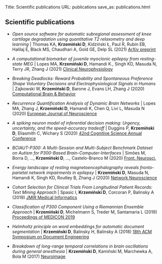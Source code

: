 Title: Scientific publications
URL: publications
save_as: publications.html

## <i class="fas fa-atom"></i> Scientific publications

- *Open source software for automatic subregional assessment of knee cartilage degradation using quantitative T2 relaxometry and deep learning* | Thomas KA, **Krzemiński D**, Kidziński Ł, Paul R, Rubin EB, Halilaj E, Black MS, Chaudhari A, Gold GE, Delp SL (2021) <a href="https://arxiv.org/abs/2012.12406" target="_blank">ArXiv preprint</a>

- *A computational biomarker of juvenile myoclonic epilepsy from resting-state MEG* | Lopes MA, **Krzemiński D**, Hamandi K., Singh KD, Masuda N, Terry JR, Zhang J (2021) <a href="https://doi.org/10.1101/2020.05.18.20102681" target="_blank">Clinical Neurophysiology</a>

- *Breaking Deadlocks: Reward Probability and Spontaneous Preference Shape Voluntary Decisions and Electrophysiological Signals in Humans* | 
Zajkowski W, **Krzemiński D**, Barone J, Evans LH, Zhang J (2020) 
<a href="https://link.springer.com/article/10.1007/s42113-020-00096-6" target="_blank">Computational Brain & Behavior</a>

- *Recurrence Quantification Analysis of Dynamic Brain Networks* | 
Lopes MA, Zhang J, **Krzemiński D**, Hamandi K, Chen Q, Livi L, Masuda N (2020) 
<a href="https://onlinelibrary.wiley.com/doi/full/10.1111/ejn.14960" target="_blank">European Journal of Neuroscience</a>

- *A spiking neuron model of inferential decision making: Urgency, uncertainty, and the speed-accuracy tradeoff* | Duggins P, **Krzemiński D**, Eliasmith C, Wichary S (2020) <a href="http://compneuro.uwaterloo.ca/files/publications/duggins.2020.pdf" target="_blank">42nd Cognitive Science Annual Conference</a> 

- *BCIAUT-P300: A Multi-Session and Multi-Subject Benchmark Dataset on Autism for P300-Based Brain-Computer-Interfaces* | Simões M, Borra D, ..., **Krzemiński D**,  ..., Castelo-Branco M (2020) 
<a href="https://www.frontiersin.org/articles/10.3389/fnins.2020.568104/full" target="_blank">Front. Neurosci.</a>

- *Energy landscape of resting magnetoencephalography reveals fronto-parietal network impairments in epilepsy* | 
**Krzemiński D**, Masuda N, Hamandi K, Singh KD, Routley B, Zhang J (2020) 
<a href="https://www.mitpressjournals.org/doi/abs/10.1162/netn_a_00125" target="_blank">Network Neuroscience</a>

- *Cohort Selection for Clinical Trials From Longitudinal Patient Records: Text Mining Approach* | 
Spasic I, **Krzemiński D**, Corcoran P, Balinsky A (2019) 
<a href="https://medinform.jmir.org/2019/4/e15980/" target="_blank">JMIR Medical Informatics</a>

- *Classification of P300 Component Using a Riemannian Ensemble Approach* | 
**Krzemiński D**, Michelmann S, Treder M, Santamaria L (2019) 
<a href="https://link.springer.com/chapter/10.1007/978-3-030-31635-8_229" target="_blank">Proceedings of MEDICON 2019</a>

- *Helmholtz principle on word embeddings for automatic document segmentation* | 
**Krzemiński D**, Balinsky H, Balinsky A (2018) 
<a href="https://dl.acm.org/doi/abs/10.1145/3209280.3229103" target="_blank">18th ACM Symposium on Document Engineering</a>

- *Breakdown of long-range temporal correlations in brain oscillations during general anesthesia* | **Krzemiński D**, Kamiński M, Marchewka A, Bola M (2017) 
<a href="https://www.sciencedirect.com/science/article/pii/S1053811917306158" target="_blank">Neuroimage</a>